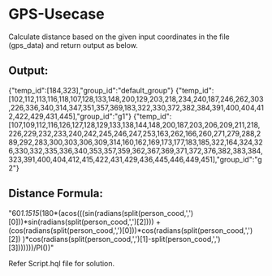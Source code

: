 # GPS-Usecase

Calculate distance based on the given input coordinates in the file (gps_data) and return output as below.

Output:
------
{"temp_id":[184,323],"group_id":"default_group"}
{"temp_id":[102,112,113,116,118,107,128,133,148,200,129,203,218,234,240,187,246,262,303,226,336,340,314,347,351,357,369,183,322,330,372,382,384,391,400,404,412,422,429,431,445],"group_id":"g1"}
{"temp_id":[107,109,112,116,126,127,128,129,133,138,144,148,200,187,203,206,209,211,218,226,229,232,233,240,242,245,246,247,253,163,262,166,260,271,279,288,289,292,283,300,303,306,309,314,160,162,169,173,177,183,185,322,164,324,326,330,332,335,336,340,353,357,359,362,367,369,371,372,376,382,383,384,323,391,400,404,412,415,422,431,429,436,445,446,449,451],"group_id":"g2"}

Distance Formula:
----------------
"60*1.1515*(180*(acos(((sin(radians(split(person_cood,',')[0]))*sin(radians(split(person_cood,',')[2]))) + 
(cos(radians(split(person_cood,',')[0]))*cos(radians(split(person_cood,',')[2])
)*cos(radians(split(person_cood,',')[1]-split(person_cood,',')[3]))))))/PI())"


Refer Script.hql file for solution.

